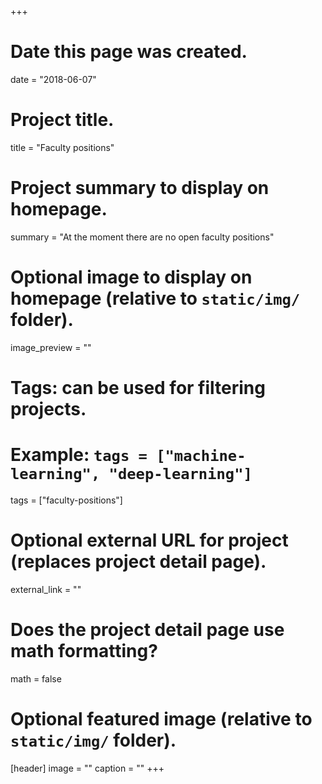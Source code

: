 +++
# Date this page was created.
date = "2018-06-07"

# Project title.
title = "Faculty positions"

# Project summary to display on homepage.
summary = "At the moment there are no open faculty positions"

# Optional image to display on homepage (relative to `static/img/` folder).
image_preview = ""

# Tags: can be used for filtering projects.
# Example: `tags = ["machine-learning", "deep-learning"]`
tags = ["faculty-positions"]

# Optional external URL for project (replaces project detail page).
external_link = ""

# Does the project detail page use math formatting?
math = false

# Optional featured image (relative to `static/img/` folder).
[header]
image = ""
caption = ""
+++
